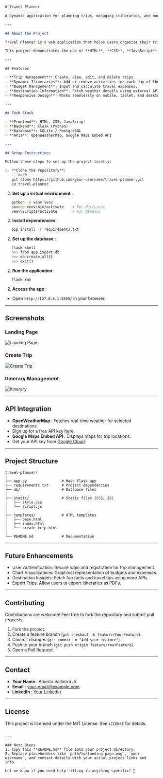 ```markdown
# Travel Planner

A dynamic application for planning trips, managing itineraries, and budgeting efficiently.

---

## About the Project

Travel Planner is a web application that helps users organize their trips. Users can create trips, manage daily itineraries, budget expenses, and retrieve helpful travel data like weather updates.

This project demonstrates the use of **HTML**, **CSS**, **JavaScript**, and **Flask** with database management for persistent storage.

---

## Features

- **Trip Management**: Create, view, edit, and delete trips.
- **Dynamic Itineraries**: Add or remove activities for each day of the trip.
- **Budget Management**: Input and calculate travel expenses.
- **Destination Information**: Fetch weather details using external APIs.
- **Responsive Design**: Works seamlessly on mobile, tablet, and desktop.

---

## Tech Stack

- **Frontend**: HTML, CSS, JavaScript
- **Backend**: Flask (Python)
- **Database**: SQLite / PostgreSQL
- **APIs**: OpenWeatherMap, Google Maps Embed API

---

## Setup Instructions

Follow these steps to set up the project locally:

1. **Clone the repository**:
   ```bash
   git clone https://github.com/your-username/travel-planner.git
   cd travel-planner
```

2. **Set up a virtual environment** :

```bash
   python -m venv venv
   source venv/bin/activate    # For Mac/Linux
   venv\Scripts\activate       # For Windows
```

2. **Install dependencies** :

```bash
   pip install -r requirements.txt
```

2. **Set up the database** :

```bash
   flask shell
   >>> from app import db
   >>> db.create_all()
   >>> exit()
```

2. **Run the application** :

```bash
   flask run
```

2. **Access the app** :

* Open `http://127.0.0.1:5000/` in your browser.

---

## Screenshots

### Landing Page

![Landing Page](https://chatgpt.com/g/g-p-6761e9cb563c81918e274b6d8ccb7108-travel-planner/c/path/to/landing-page.png)

### Create Trip

![Create Trip](https://chatgpt.com/g/g-p-6761e9cb563c81918e274b6d8ccb7108-travel-planner/c/path/to/create-trip.png)

### Itinerary Management

![Itinerary](https://chatgpt.com/g/g-p-6761e9cb563c81918e274b6d8ccb7108-travel-planner/c/path/to/itinerary-page.png)

---

## API Integration

* **OpenWeatherMap** : Fetches real-time weather for selected destinations.
* Sign up for a free API key [here](https://openweathermap.org/).
* **Google Maps Embed API** : Displays maps for trip locations.
* Get your API key from [Google Cloud](https://console.cloud.google.com/).

---

## Project Structure

```plaintext
travel-planner/
│
├── app.py                # Main Flask app
├── requirements.txt      # Project dependencies
├── db/                   # Database files
│
├── static/               # Static files (CSS, JS)
│   ├── style.css
│   └── script.js
│
├── templates/            # HTML templates
│   ├── base.html
│   ├── index.html
│   └── create_trip.html
│
└── README.md             # Documentation
```

---

## Future Enhancements

* User Authentication: Secure login and registration for trip management.
* Chart Visualizations: Graphical representation of budgets and expenses.
* Destination Insights: Fetch fun facts and travel tips using more APIs.
* Export Trips: Allow users to export itineraries as PDFs.

---

## Contributing

Contributions are welcome! Feel free to fork the repository and submit pull requests.

1. Fork the project.
2. Create a feature branch (`git checkout -b feature/YourFeature`).
3. Commit changes (`git commit -m "Add your feature"`).
4. Push to your branch (`git push origin feature/YourFeature`).
5. Open a Pull Request.

---

## Contact

* **Your Name** : Alberto Valtierra Jr.
* **Email** : [your-email@example.com](mailto:your-email@example.com)
* **LinkedIn** : [Your LinkedIn](https://linkedin.com/in/your-profile)

---

## License

This project is licensed under the MIT License. See `LICENSE` for details.

```

---

### Next Steps
1. Copy this **README.md** file into your project directory.
2. Replace placeholders like `path/to/landing-page.png`, `your-username`, and contact details with your actual project links and info.

Let me know if you need help filling in anything specific! 🚀
```
